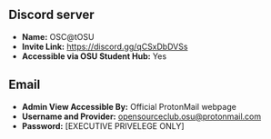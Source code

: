## Discord server

- **Name:** OSC@tOSU
- **Invite Link:** https://discord.gg/qCSxDbDVSs
- **Accessible via OSU Student Hub:** Yes

## Email

- **Admin View Accessible By:** Official ProtonMail webpage
- **Username and Provider:** opensourceclub.osu@protonmail.com
- **Password:** [EXECUTIVE PRIVELEGE ONLY]
